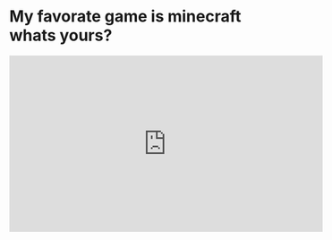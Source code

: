 <!DOCTYPE html>
<html>

<head>
  <meta charset="utf-8">
  <meta name="viewport" content="width=device-width">
  <title>why hello there</title>
  <link href="style.css" rel="stylesheet" type="text/css" />
</head>

<body>
  <h1>My favorate game is minecraft whats yours?
    </h1>
  <iframe width="560" height="315" src="https://www.youtube.com/embed/S_gnnnAEcso?si=CchpUYUbr8XkHZtK&amp;controls=0" title="YouTube video player" frameborder="0" allow="accelerometer; autoplay; clipboard-write; encrypted-media; gyroscope; picture-in-picture; web-share" referrerpolicy="strict-origin-when-cross-origin" allowfullscreen></iframe>
  
</body>

</html>
